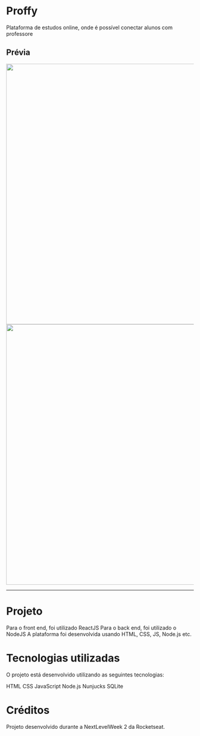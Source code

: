 # Proffy
Plataforma de estudos online, onde é possível conectar alunos com professore
## Prévia

<p align="center">
  <img src="https://ik.imagekit.io/capitao/Proffy/preview_9WT1Wt2Jz.png" width="700" >
  <img src="https://ik.imagekit.io/capitao/Proffy/final_1596781937_urgAUoPC-.jpg" width="700" >
</p>

---
# Projeto
Para o front end, foi utilizado ReactJS
Para o back end, foi utilizado o NodeJS
A plataforma foi desenvolvida usando HTML, CSS, JS, Node.js etc.

# Tecnologias utilizadas
O projeto está desenvolvido utilizando as seguintes tecnologias:

HTML
CSS
JavaScript
Node.js
Nunjucks
SQLite

# Créditos
Projeto desenvolvido durante a NextLevelWeek 2 da Rocketseat.
